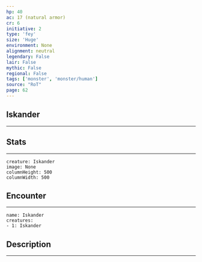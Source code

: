```yaml
---
hp: 40
ac: 17 (natural armor)
cr: 6
initiative: 2
type: 'fey'    
size: 'Huge'
environment: None
alignment: neutral
legendary: False
lair: False
mythic: False
regional: False
tags: ['monster', 'monster/human']
source: "RoT"
page: 62
---
```


## Iskander
---



## Stats
---

```statblock
creature: Iskander
image: None
columnHeight: 500
columnWidth: 500
```

## Encounter
---

```encounter-table
name: Iskander
creatures:
- 1: Iskander
```

## Description
---




